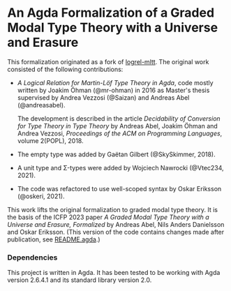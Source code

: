 # An Agda Formalization of a Graded Modal Type Theory with a Universe and Erasure

This formalization originated as a fork of [logrel-mltt](https://github.com/mr-ohman/logrel-mltt).
The original work consisted of the following contributions:

- _A Logical Relation for Martin-Löf Type Theory in Agda_,
  code mostly written by Joakim Öhman (@mr-ohman) in 2016
  as Master's thesis supervised by Andrea Vezzosi (@Saizan)
  and Andreas Abel (@andreasabel).

  The development is described in the article
  _Decidability of Conversion for Type Theory in Type Theory_
  by Andreas Abel, Joakim Öhman and Andrea Vezzosi,
  _Proceedings of the ACM on Programming Languages_, volume 2(POPL), 2018.

- The empty type was added by Gaëtan Gilbert (@SkySkimmer, 2018).

- A unit type and Σ-types were added by Wojciech Nawrocki (@Vtec234, 2021).

- The code was refactored to use well-scoped syntax by Oskar Eriksson (@oskeri, 2021).

This work lifts the original formalization to graded modal type theory.
It is the basis of the ICFP 2023 paper
_A Graded Modal Type Theory with a Universe and Erasure, Formalized_
by Andreas Abel, Nils Anders Danielsson and Oskar Eriksson. (This
version of the code contains changes made after publication, see
[README.agda](README.agda).)

### Dependencies ###

This project is written in Agda.
It has been tested to be working with Agda version 2.6.4.1 and its standard library version 2.0.
